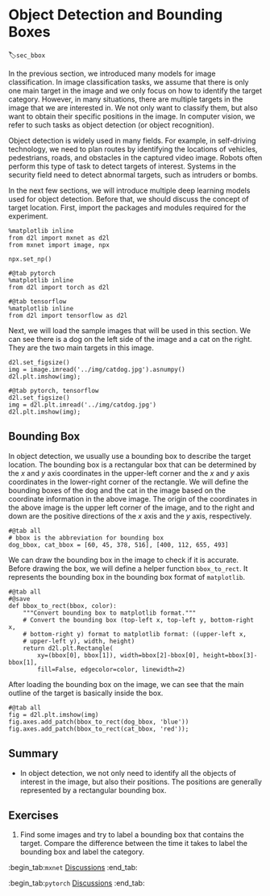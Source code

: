 # Object Detection and Bounding Boxes
:label:`sec_bbox`


In the previous section, we introduced many models for image classification. In image classification tasks, we assume that there is only one main target in the image and we only focus on how to identify the target category. However, in many situations, there are multiple targets in the image that we are interested in. We not only want to classify them, but also want to obtain their specific positions in the image. In computer vision, we refer to such tasks as object detection (or object recognition).

Object detection is widely used in many fields. For example, in self-driving technology, we need to plan routes by identifying the locations of vehicles, pedestrians, roads, and obstacles in the captured video image. Robots often perform this type of task to detect targets of interest. Systems in the security field need to detect abnormal targets, such as intruders or bombs.

In the next few sections, we will introduce multiple deep learning models used for object detection. Before that, we should discuss the concept of target location. First, import the packages and modules required for the experiment.

```{.python .input}
%matplotlib inline
from d2l import mxnet as d2l
from mxnet import image, npx

npx.set_np()
```

```{.python .input}
#@tab pytorch
%matplotlib inline
from d2l import torch as d2l
```

```{.python .input}
#@tab tensorflow
%matplotlib inline
from d2l import tensorflow as d2l
```

Next, we will load the sample images that will be used in this section. We can see there is a dog on the left side of the image and a cat on the right. They are the two main targets in this image.

```{.python .input}
d2l.set_figsize()
img = image.imread('../img/catdog.jpg').asnumpy()
d2l.plt.imshow(img);
```

```{.python .input}
#@tab pytorch, tensorflow
d2l.set_figsize()
img = d2l.plt.imread('../img/catdog.jpg')
d2l.plt.imshow(img);
```

## Bounding Box

In object detection, we usually use a bounding box to describe the target location. The bounding box is a rectangular box that can be determined by the $x$ and $y$ axis coordinates in the upper-left corner and the $x$ and $y$ axis coordinates in the lower-right corner of the rectangle. We will define the bounding boxes of the dog and the cat in the image based on the coordinate information in the above image. The origin of the coordinates in the above image is the upper left corner of the image, and to the right and down are the positive directions of the $x$ axis and the $y$ axis, respectively.

```{.python .input}
#@tab all
# bbox is the abbreviation for bounding box
dog_bbox, cat_bbox = [60, 45, 378, 516], [400, 112, 655, 493]
```

We can draw the bounding box in the image to check if it is accurate. Before drawing the box, we will define a helper function `bbox_to_rect`. It represents the bounding box in the bounding box format of `matplotlib`.

```{.python .input}
#@tab all
#@save
def bbox_to_rect(bbox, color):
    """Convert bounding box to matplotlib format."""
    # Convert the bounding box (top-left x, top-left y, bottom-right x,
    # bottom-right y) format to matplotlib format: ((upper-left x,
    # upper-left y), width, height)
    return d2l.plt.Rectangle(
        xy=(bbox[0], bbox[1]), width=bbox[2]-bbox[0], height=bbox[3]-bbox[1],
        fill=False, edgecolor=color, linewidth=2)
```

After loading the bounding box on the image, we can see that the main outline of the target is basically inside the box.

```{.python .input}
#@tab all
fig = d2l.plt.imshow(img)
fig.axes.add_patch(bbox_to_rect(dog_bbox, 'blue'))
fig.axes.add_patch(bbox_to_rect(cat_bbox, 'red'));
```

## Summary

* In object detection, we not only need to identify all the objects of interest in the image, but also their positions. The positions are generally represented by a rectangular bounding box.

## Exercises

1. Find some images and try to label a bounding box that contains the target. Compare the difference between the time it takes to label the bounding box and label the category.

:begin_tab:`mxnet`
[Discussions](https://discuss.d2l.ai/t/369)
:end_tab:

:begin_tab:`pytorch`
[Discussions](https://discuss.d2l.ai/t/1527)
:end_tab:
